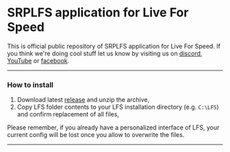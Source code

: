 # **SRPLFS application for Live For Speed**
This is official public repository of SRPLFS application for Live For Speed. If you think we're doing cool stuff let us know by visiting us on [discord](https://discord.gg/d68BEY6), [YouTube](https://www.youtube.com/@srplfs/featured) or [facebook](https://www.facebook.com/SRPLFS).

---

### How to install
1. Download latest [release](https://github.com/KamileonPL/srplfs-app/releases/download/v0.0.5/SRPLFS.zip) and unzip the archive,
2. Copy LFS folder contents to your LFS installation directory (e.g. `C:\LFS`) and confirm replacement of all files,

Please remember, if you already have a personalized interface of LFS, your current config will be lost once you allow to overwrite the files.

---
